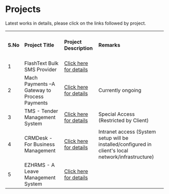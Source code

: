 # Projects
Latest works in details, please click on the links followed by project.

<table width="100%" class="table table-striped">
 <tr>
 <td><h4>S.No</h4></td>
 <td><h4>Project Title</h4></td>
 <td><h4>Project Description</h4></td>
 <td><h4>Remarks</h4></td>
 
 </tr>
 
 <tr>
 <td>1</td>
 <td>FlashText Bulk SMS Provider</td>
 <td><a href="https://github.com/saidasoft/projects/tree/master/flashtext">Click here for details</a></td>
 <td>&nbsp;</td>
 </tr>
 
 <tr>
 <td>2</td>
 <td>Mach Payments –A Gateway to Process Payments</td>
 <td><a href="https://github.com/saidasoft/projects/tree/master/machpayments">Click here for details</a></td>
 <td>Currently ongoing</td>
 </tr>
 
 <tr>
 <td>3</td>
 <td>TMS - Tender Management System</td>
 <td><a href="https://github.com/saidasoft/projects/tree/master/tms">Click here for details</a></td>
 <td>Special Access (Restricted by Client)</td>
 </tr>
 
 <tr>
 <td>4</td>
 <td>CRMDesk - For Business Management</td>
 <td><a href="https://github.com/saidasoft/projects/tree/master/crmdesk">Click here for details</a></td>
 <td>Intranet access (System setup will be installed/configured in client's local network/infrastructure)</td>
 </tr>
 
 <tr>
 <td>5</td>
 <td>EZHRMS - A Leave Management System</td>
 <td><a href="https://github.com/saidasoft/projects/tree/master/ezhrms">Click here for details</a></td>
 <td>&nbsp;</td>
 </tr>
 
 
 
</table>

